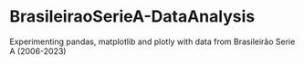 # BrasileiraoSerieA-DataAnalysis
Experimenting pandas, matplotlib and plotly with data from Brasileirão Serie A (2006-2023)
